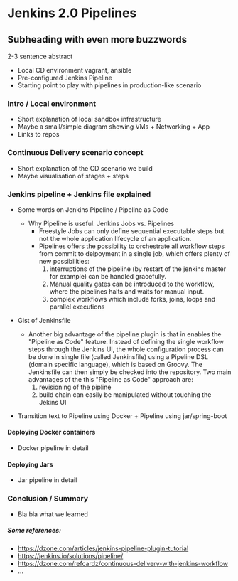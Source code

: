 # Jenkins 2.0 Pipelines 
## Subheading with even more buzzwords
 
2-3 sentence abstract
* Local CD environment vagrant, ansible
* Pre-configured Jenkins Pipeline
* Starting point to play with pipelines in production-like scenario

### Intro / Local environment
* Short explanation of local sandbox infrastructure
* Maybe a small/simple diagram showing VMs + Networking + App
* Links to repos 

### Continuous Delivery scenario concept 
* Short explanation of the CD scenario we build
* Maybe visualisation of stages + steps 

### Jenkins pipeline + Jenkins file explained
* Some words on Jenkins Pipeline / Pipeline as Code

    * Why Pipeline is useful: Jenkins Jobs vs. Pipelines
        * Freestyle Jobs can only define sequential executable steps but not the whole application lifecycle of an application.
        * Pipelines offers the possibility to orchestrate all workflow steps from commit to delpoyment in a single job, which
       offers plenty of new possibilities:
            1. interruptions of the pipeline (by restart of the jenkins master for example) can be handled gracefully.
            2. Manual quality gates can be introduced to the workflow, where the pipelines halts and waits for manual input.
            3. complex workflows which include forks, joins, loops and parallel executions

* Gist of Jenkinsfile

    * Another big advantage of the pipeline plugin is that in enables the "Pipeline as Code" feature. Instead of defining the
  single workflow steps through the Jenkins UI, the whole configuration process can be done in single file (called Jenkinsfile)
  using a Pipeline DSL (domain specific language), which is based on Groovy. The Jenkinsfile can then simply be checked
  into the repository. Two main advantages of the this "Pipeline as Code" approach are:
         1. revisioning of the pipline
         2. build chain can easily be manipulated without touching the Jekins UI

* Transition text to Pipeline using Docker + Pipeline using jar/spring-boot





#### Deploying Docker containers
* Docker pipeline in detail

#### Deploying Jars
* Jar pipeline in detail 

### Conclusion / Summary
* Bla bla what we learned 



##### Some references:
* https://dzone.com/articles/jenkins-pipeline-plugin-tutorial
* https://jenkins.io/solutions/pipeline/
* https://dzone.com/refcardz/continuous-delivery-with-jenkins-workflow
* ...